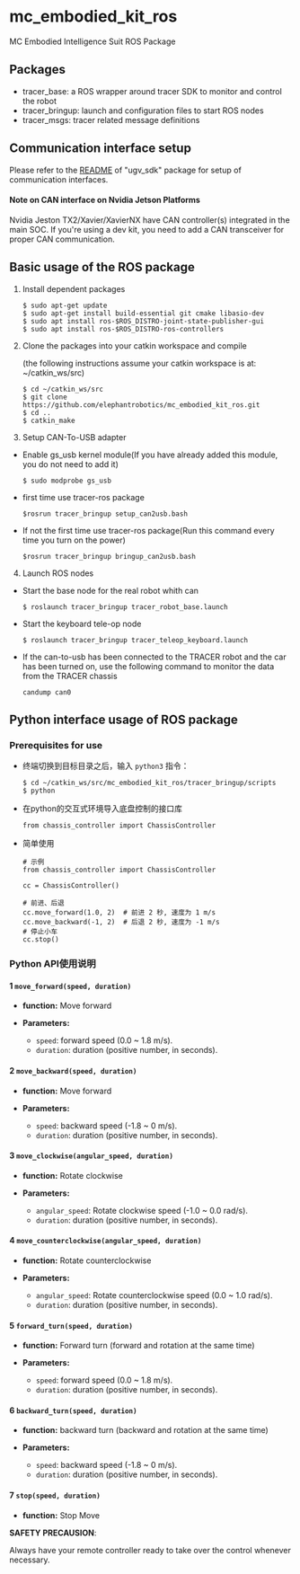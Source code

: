 # mc_embodied_kit_ros
MC Embodied Intelligence Suit ROS Package

## Packages

* tracer_base: a ROS wrapper around tracer SDK to monitor and control the robot
* tracer_bringup: launch and configuration files to start ROS nodes
* tracer_msgs: tracer related message definitions

## Communication interface setup

Please refer to the [README](./ugv_sdk/README.md) of "ugv_sdk" package for setup of communication interfaces.

#### Note on CAN interface on Nvidia Jetson Platforms

Nvidia Jeston TX2/Xavier/XavierNX have CAN controller(s) integrated in the main SOC. If you're using a dev kit, you need to add a CAN transceiver for proper CAN communication. 

## Basic usage of the ROS package

1. Install dependent packages

    ```
    $ sudo apt-get update
    $ sudo apt-get install build-essential git cmake libasio-dev
    $ sudo apt install ros-$ROS_DISTRO-joint-state-publisher-gui
    $ sudo apt install ros-$ROS_DISTRO-ros-controllers
    ```
    
2. Clone the packages into your catkin workspace and compile

    (the following instructions assume your catkin workspace is at: ~/catkin_ws/src)

    ```
    $ cd ~/catkin_ws/src
    $ git clone https://github.com/elephantrobotics/mc_embodied_kit_ros.git
    $ cd ..
    $ catkin_make
    ```

3. Setup CAN-To-USB adapter
* Enable gs_usb kernel module(If you have already added this module, you do not need to add it)
    ```
    $ sudo modprobe gs_usb
    ```
* first time use tracer-ros package
    ```
    $rosrun tracer_bringup setup_can2usb.bash
    ```
* If not the first time use tracer-ros package(Run this command every time you turn on the power)
    ```
    $rosrun tracer_bringup bringup_can2usb.bash
    ```
4. Launch ROS nodes

* Start the base node for the real robot whith can

    ```
    $ roslaunch tracer_bringup tracer_robot_base.launch
    ```
* Start the keyboard tele-op node

    ```
    $ roslaunch tracer_bringup tracer_teleop_keyboard.launch
    ```

* If the can-to-usb has been connected to the TRACER robot and the car has been turned on, use the following command to monitor the data from the TRACER chassis

    ```
    candump can0
    ```

## Python interface usage of ROS package

### Prerequisites for use

* 终端切换到目标目录之后，输入 `python3` 指令：

    ```
    $ cd ~/catkin_ws/src/mc_embodied_kit_ros/tracer_bringup/scripts
    $ python
    ```
* 在python的交互式环境导入底盘控制的接口库

    ```
    from chassis_controller import ChassisController
    ```
 * 简单使用
    ```
    # 示例
    from chassis_controller import ChassisController

    cc = ChassisController()

    # 前进、后退
    cc.move_forward(1.0, 2)  # 前进 2 秒, 速度为 1 m/s
    cc.move_backward(-1, 2)  # 后退 2 秒, 速度为 -1 m/s
    # 停止小车
    cc.stop()
    ```

### Python API使用说明

#### 1 `move_forward(speed, duration)`
- **function:** Move forward
  
- **Parameters:**
  - `speed`: forward speed (0.0 ~ 1.8 m/s).
  - `duration`: duration (positive number, in seconds).

#### 2 `move_backward(speed, duration)`
- **function:** Move forward
  
- **Parameters:**
  - `speed`: backward speed (-1.8 ~ 0 m/s).
  - `duration`: duration (positive number, in seconds).

#### 3 `move_clockwise(angular_speed, duration)`
- **function:** Rotate clockwise
  
- **Parameters:**
  - `angular_speed`: Rotate clockwise speed (-1.0 ~ 0.0 rad/s).
  - `duration`: duration (positive number, in seconds).

#### 4 `move_counterclockwise(angular_speed, duration)`
- **function:** Rotate counterclockwise
  
- **Parameters:**
  - `angular_speed`: Rotate counterclockwise speed (0.0 ~ 1.0 rad/s).
  - `duration`: duration (positive number, in seconds).

#### 5 `forward_turn(speed, duration)`
- **function:** Forward turn (forward and rotation at the same time)
  
- **Parameters:**
  - `speed`: forward speed (0.0 ~ 1.8 m/s).
  - `duration`: duration (positive number, in seconds).

#### 6 `backward_turn(speed, duration)`
- **function:** backward turn (backward and rotation at the same time)
  
- **Parameters:**
  - `speed`: backward speed (-1.8 ~ 0 m/s).
  - `duration`: duration (positive number, in seconds).

#### 7 `stop(speed, duration)`
- **function:** Stop Move


**SAFETY PRECAUSION**: 

Always have your remote controller ready to take over the control whenever necessary. 
